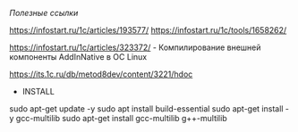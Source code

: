 *Полезные ссылки*

https://infostart.ru/1c/articles/193577/
https://infostart.ru/1c/tools/1658262/

https://infostart.ru/1c/articles/323372/ - Компилирование внешней компоненты AddInNative в ОС Linux

https://its.1c.ru/db/metod8dev/content/3221/hdoc



* INSTALL 

sudo apt-get update -y
sudo apt install build-essential
sudo apt-get install -y gcc-multilib
sudo apt-get install gcc-multilib g++-multilib
